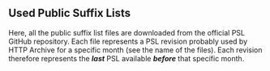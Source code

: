 ## Used Public Suffix Lists

Here, all the public suffix list files are downloaded from the official 
PSL GitHub repository. 
Each file represents a PSL revision probably used by HTTP Archive for a specific month (see the name of the files).
Each revision therefore represents the **_last_** PSL available **_before_** that specific month.

